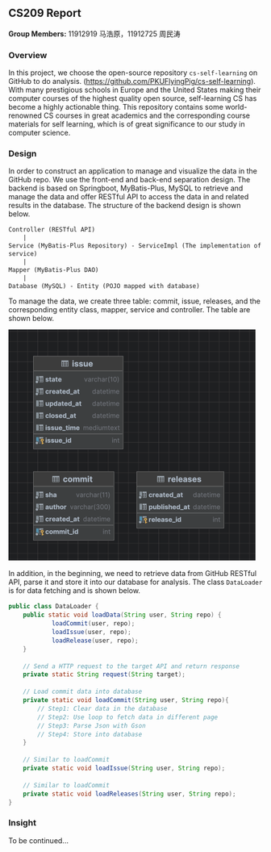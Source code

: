 ## CS209 Report

**Group Members:** 11912919 马浩原，11912725 周民涛

### Overview

In this project, we choose the open-source repository `cs-self-learning` on GitHub to do analysis. (https://github.com/PKUFlyingPig/cs-self-learning). With many prestigious schools in Europe and the United States making their computer courses of the highest quality open source, self-learning CS has become a highly actionable thing. This repository contains some world-renowned CS courses in great academics and the corresponding course materials for self learning, which is of great significance to our study in computer science.

### Design

In order to construct an application to manage and visualize the data in the GitHub repo. We use the front-end and back-end separation design. The backend is based on Springboot, MyBatis-Plus, MySQL to retrieve and manage the data and offer RESTful API to access the data in and related results in the database. The structure of the backend design is shown below.

```
Controller (RESTful API)	
    |
Service (MyBatis-Plus Repository) - ServiceImpl (The implementation of service)
	|
Mapper (MyBatis-Plus DAO) 
	|
Database (MySQL) - Entity (POJO mapped with database)
```

To manage the data, we create three table: commit, issue, releases, and the corresponding entity class, mapper, service and controller. The table are shown below.

<img src="https://github.com/Evens1sen/Github-Visualization/blob/main/tables.png" alt="image-20221219164339217" style="zoom:50%;" />

In addition, in the beginning, we need to retrieve data from GitHub RESTful API, parse it and store it into our database for analysis. The class `DataLoader` is for data fetching and is shown below.

```java
public class DataLoader {
    public static void loadData(String user, String repo) {
            loadCommit(user, repo);
            loadIssue(user, repo);
            loadRelease(user, repo);
    }
    
    // Send a HTTP request to the target API and return response
    private static String request(String target);
    
    // Load commit data into database
    private static void loadCommit(String user, String repo){
        // Step1: Clear data in the database
        // Step2: Use loop to fetch data in different page
        // Step3: Parse Json with Gson
        // Step4: Store into database
    }
    
    // Similar to loadCommit
    private static void loadIssue(String user, String repo);
    
    // Similar to loadCommit
    private static void loadReleases(String user, String repo);
}
```

### Insight

To be continued...
